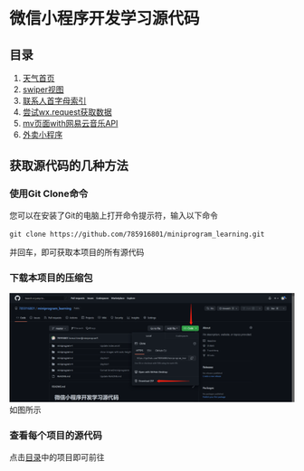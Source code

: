 # 微信小程序开发学习源代码
## 目录
1. [天气首页](miniprogram-1/)
2. [swiper视图](miniprogram-2/)
3. [联系人首字母索引](miniprogram-3/)
4. [尝试wx.request获取数据](miniprogram-4/)
5. [mv页面with网易云音乐API](miniprogram-5/)
6. [外卖小程序](miniprogram-6/)
## 获取源代码的几种方法
### 使用Git Clone命令
您可以在安装了Git的电脑上打开命令提示符，输入以下命令

`git clone https://github.com/785916801/miniprogram_learning.git`

并回车，即可获取本项目的所有源代码
### 下载本项目的压缩包
![](img/tutorial.png)
如图所示
### 查看每个项目的源代码
点击[目录](#目录)中的项目即可前往